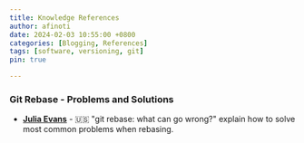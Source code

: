 ```yaml
---
title: Knowledge References
author: afinoti
date: 2024-02-03 10:55:00 +0800
categories: [Blogging, References]
tags: [software, versioning, git]
pin: true

---
```


### Git Rebase - Problems and Solutions


- [**Julia Evans**](https://jvns.ca/blog/2023/11/06/rebasing-what-can-go-wrong-/?utm_source=tldrwebdev) - :us: "git rebase: what can go wrong?" explain how to solve most common problems when rebasing.